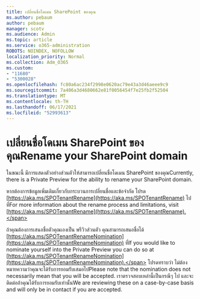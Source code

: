 ```yaml
---
title: เปลี่ยนชื่อโดเมน SharePoint ของคุณ
ms.author: pebaum
author: pebaum
manager: scotv
ms.audience: Admin
ms.topic: article
ms.service: o365-administration
ROBOTS: NOINDEX, NOFOLLOW
localization_priority: Normal
ms.collection: Adm_O365
ms.custom:
- "11680"
- "5300028"
ms.openlocfilehash: fc80a6ac234f2998e0620ac79e43a3d46aeee9c9
ms.sourcegitcommit: 7a406a3d4680662e81f0056454f7e25fb2f52504
ms.translationtype: MT
ms.contentlocale: th-TH
ms.lasthandoff: 06/17/2021
ms.locfileid: "52993613"
---
```

# <a name="rename-your-sharepoint-domain"></a><span data-ttu-id="82127-102">เปลี่ยนชื่อโดเมน SharePoint ของคุณ</span><span class="sxs-lookup"><span data-stu-id="82127-102">Rename your SharePoint domain</span></span>

<span data-ttu-id="82127-103">ในขณะนี้ มีการแสดงตัวอย่างส่วนตัวให้สามารถเปลี่ยนชื่อโดเมน SharePoint ของคุณ</span><span class="sxs-lookup"><span data-stu-id="82127-103">Currently, there is a Private Preview for the ability to rename your SharePoint domain.</span></span>

<span data-ttu-id="82127-104">หากต้องการข้อมูลเพิ่มเติมเกี่ยวกับกระบวนการเปลี่ยนชื่อและข้อจํากัด โปรด [https://aka.ms/SPOTenantRename](https://aka.ms/SPOTenantRename) ไปที่</span><span class="sxs-lookup"><span data-stu-id="82127-104">For more information about the rename process and limitations, visit [https://aka.ms/SPOTenantRename](https://aka.ms/SPOTenantRename).</span></span>

<span data-ttu-id="82127-105">ถ้าคุณต้องการเสนอชื่อตัวคุณเองเป็น พรีวิวส่วนตัว คุณสามารถเสนอชื่อได้ [https://aka.ms/SPOTenantRenameNomination](https://aka.ms/SPOTenantRenameNomination) ที่</span><span class="sxs-lookup"><span data-stu-id="82127-105">If you would like to nominate yourself into the Private Preview you can do so at [https://aka.ms/SPOTenantRenameNomination](https://aka.ms/SPOTenantRenameNomination).</span></span> <span data-ttu-id="82127-106">โปรดทราบว่า ไม่ต้องหมายความว่าคุณจะได้รับการยอมรับเสมอไป</span><span class="sxs-lookup"><span data-stu-id="82127-106">Please note that the nomination does not necessarily mean that you will be accepted.</span></span> <span data-ttu-id="82127-107">เราตรวจสอบเหล่านี้เป็นกรณีๆ ไป และจะติดต่อถ้าคุณได้รับการยอมรับเท่านั้น</span><span class="sxs-lookup"><span data-stu-id="82127-107">We are reviewing these on a case-by-case basis and will only be in contact if you are accepted.</span></span>
